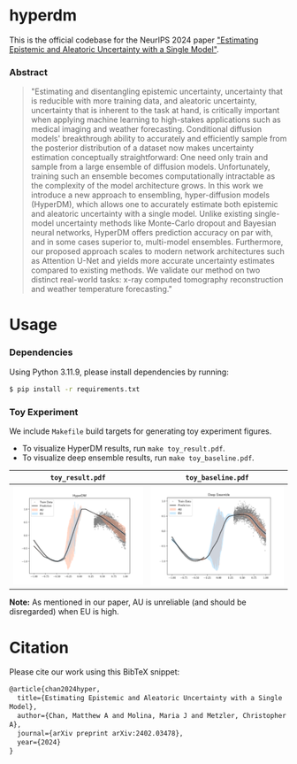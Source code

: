 # hyperdm

This is the official codebase for the NeurIPS 2024 paper ["Estimating Epistemic and Aleatoric Uncertainty with a Single Model"](https://nips.cc/virtual/2024/poster/94833).

### Abstract

> "Estimating and disentangling epistemic uncertainty, uncertainty that is reducible with more training data, and aleatoric uncertainty, uncertainty that is inherent to the task at hand, is critically important when applying machine learning to high-stakes applications such as medical imaging and weather forecasting. Conditional diffusion models' breakthrough ability to accurately and efficiently sample from the posterior distribution of a dataset now makes uncertainty estimation conceptually straightforward: One need only train and sample from a large ensemble of diffusion models. Unfortunately, training such an ensemble becomes computationally intractable as the complexity of the model architecture grows. In this work we introduce a new approach to ensembling, hyper-diffusion models (HyperDM), which allows one to accurately estimate both epistemic and aleatoric uncertainty with a single model. Unlike existing single-model uncertainty methods like Monte-Carlo dropout and Bayesian neural networks, HyperDM offers prediction accuracy on par with, and in some cases superior to, multi-model ensembles. Furthermore, our proposed approach scales to modern network architectures such as Attention U-Net and yields more accurate uncertainty estimates compared to existing methods. We validate our method on two distinct real-world tasks: x-ray computed tomography reconstruction and weather temperature forecasting."

# Usage

### Dependencies

Using Python 3.11.9, please install dependencies by running:

```sh
$ pip install -r requirements.txt
```

### Toy Experiment

We include `Makefile` build targets for generating toy experiment figures.

- To visualize HyperDM results, run `make toy_result.pdf`.
- To visualize deep ensemble results, run `make toy_baseline.pdf`.

|                    `toy_result.pdf`                    |                      `toy_baseline.pdf`                      |
| :----------------------------------------------------: | :----------------------------------------------------------: |
| <img src="img/hyperdm.png" alt="drawing" width="350"/> | <img src="img/deep_ensemble.png" alt="drawing" width="350"/> |

**Note:** As mentioned in our paper, AU is unreliable (and should be disregarded) when EU is high.

# Citation

Please cite our work using this BibTeX snippet:

```
@article{chan2024hyper,
  title={Estimating Epistemic and Aleatoric Uncertainty with a Single Model},
  author={Chan, Matthew A and Molina, Maria J and Metzler, Christopher A},
  journal={arXiv preprint arXiv:2402.03478},
  year={2024}
}
```
